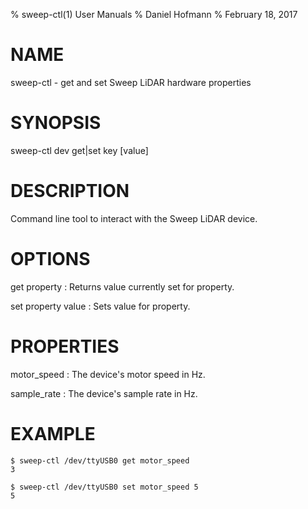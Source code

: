 % sweep-ctl(1) User Manuals
% Daniel Hofmann
% February 18, 2017

# NAME

sweep-ctl - get and set Sweep LiDAR hardware properties

# SYNOPSIS

sweep-ctl dev get|set key [value]

# DESCRIPTION

Command line tool to interact with the Sweep LiDAR device.

# OPTIONS

get property
:   Returns value currently set for property.

set property value
:    Sets value for property.

# PROPERTIES

motor\_speed
:    The device's motor speed in Hz.

sample\_rate
:    The device's sample rate in Hz.

# EXAMPLE

    $ sweep-ctl /dev/ttyUSB0 get motor_speed
    3

    $ sweep-ctl /dev/ttyUSB0 set motor_speed 5
    5

